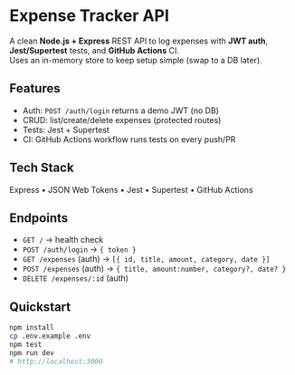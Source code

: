 # Expense Tracker API

A clean **Node.js + Express** REST API to log expenses with **JWT auth**, **Jest/Supertest** tests, and **GitHub Actions** CI.  
Uses an in-memory store to keep setup simple (swap to a DB later).

## Features
- Auth: `POST /auth/login` returns a demo JWT (no DB)
- CRUD: list/create/delete expenses (protected routes)
- Tests: Jest + Supertest
- CI: GitHub Actions workflow runs tests on every push/PR

## Tech Stack
Express • JSON Web Tokens • Jest • Supertest • GitHub Actions

## Endpoints
- `GET /` → health check  
- `POST /auth/login` → `{ token }`
- `GET /expenses` (auth) → `[{ id, title, amount, category, date }]`
- `POST /expenses` (auth) → `{ title, amount:number, category?, date? }`
- `DELETE /expenses/:id` (auth)

## Quickstart
```bash
npm install
cp .env.example .env
npm test
npm run dev
# http://localhost:3000

